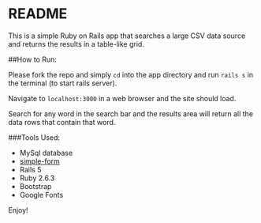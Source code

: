 # README

This is a simple Ruby on Rails app that searches a large CSV data source and returns the results in a 
table-like grid. 

##How to Run:

Please fork the repo and simply `cd` into the app directory
and run `rails s` in the terminal (to start rails server). 

Navigate to `localhost:3000` in a web browser
and the site should load. 

Search for any word in the search bar and the results area will return all the data rows 
that contain that word.

###Tools Used:

* MySql database
* [simple-form](https://github.com/plataformatec/simple_form)
* Rails 5
* Ruby 2.6.3
* Bootstrap
* Google Fonts

Enjoy!



